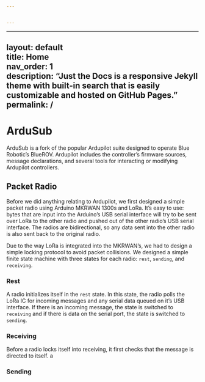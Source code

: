 ```yaml
---


---
```


<hr>
<h2 id="layout-defaulttitle-homenav_order-1description-just-the-docs-is-a-responsive-jekyll-theme-with-built-in-search-that-is-easily-customizable-and-hosted-on-github-pages.permalink-">layout: default<br>
title: Home<br>
nav_order: 1<br>
description: “Just the Docs is a responsive Jekyll theme with built-in search that is easily customizable and hosted on GitHub Pages.”<br>
permalink: /</h2>
<h1 id="ardusub">ArduSub</h1>
<p>ArduSub is a fork of the popular Ardupilot suite designed to operate Blue Robotic’s BlueROV. Ardupilot includes the controller’s firmware sources, message declarations, and several tools for interacting or modifying Ardupilot controllers.</p>
<h2 id="packet-radio">Packet Radio</h2>
<p>Before we did anything relating to Ardupilot, we first designed a simple packet radio using Arduino MKRWAN 1300s and LoRa. It’s easy to use: bytes that are input into the Arduino’s USB serial interface will try to be sent over LoRa to the other radio and pushed out of the other radio’s USB serial interface. The radios are bidirectional, so any data sent into the other radio is also sent back to the original radio.</p>
<p>Due to the way LoRa is integrated into the MKRWAN’s, we had to design a simple locking protocol to avoid packet collisions. We designed a simple finite state machine with three states for each radio: <code>rest</code>, <code>sending</code>, and <code>receiving</code>.</p>
<h3 id="rest">Rest</h3>
<p>A radio initializes itself in the <code>rest</code> state. In this state, the radio polls the LoRa IC for incoming messages and any serial data queued on it’s USB interface. If there is an incoming message, the state is switched to <code>receiving</code> and if there is data on the serial port, the state is switched to <code>sending</code>.</p>
<h3 id="receiving">Receiving</h3>
<p>Before a radio locks itself into receiving, it first checks that the message is directed to itself. a</p>
<h3 id="sending">Sending</h3>


